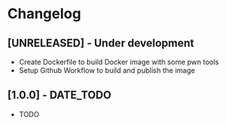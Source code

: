 # Changelog

## [UNRELEASED] - Under development

- Create Dockerfile to build Docker image with some pwn tools
- Setup Github Workflow to build and publish the image

## [1.0.0] - DATE_TODO

- TODO


